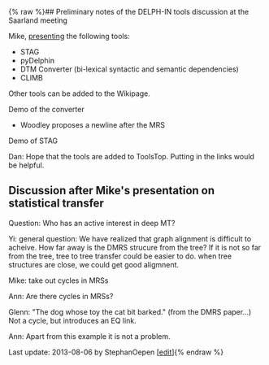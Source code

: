 {% raw %}## Preliminary notes of the DELPH-IN tools discussion at the Saarland meeting

Mike, [presenting](http://www.delph-in.net/2013/tools.pdf) the following
tools:

- STAG
- pyDelphin
- DTM Converter (bi-lexical syntactic and semantic dependencies)
- CLIMB

Other tools can be added to the Wikipage.

Demo of the converter

- Woodley proposes a newline after the MRS

Demo of STAG

Dan: Hope that the tools are added to ToolsTop. Putting in
the links would be helpful.

## Discussion after Mike's presentation on statistical transfer

Question: Who has an active interest in deep MT?

Yi: general question: We have realized that graph alignment is difficult
to acheive. How far away is the DMRS strucure from the tree? If it is
not so far from the tree, tree to tree transfer could be easier to do.
when tree structures are close, we could get good aligmnent.

Mike: take out cycles in MRSs

Ann: Are there cycles in MRSs?

Glenn: "The dog whose toy the cat bit barked." (from the DMRS paper...)
Not a cycle, but introduces an EQ link.

Ann: Apart from this example it is not a problem.

Last update: 2013-08-06 by StephanOepen [[edit](https://github.com/delph-in/docs/wiki/SaarlandToolsDiscussion/_edit)]{% endraw %}